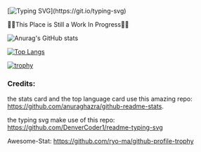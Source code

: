 <!--
**Mr0B/Mr0B** is a ✨ _special_ ✨ repository because its `README.md` (this file) appears on your GitHub profile.

Here are some ideas to get you started:

- 🔭 I’m currently working on ...
- 🌱 I’m currently learning ...
- 👯 I’m looking to collaborate on ...
- 🤔 I’m looking for help with ...
- 💬 Ask me about ...
- 📫 How to reach me: ...
- 😄 Pronouns: ...
- ⚡ Fun fact: ...
-->
[![Typing SVG](https://readme-typing-svg.herokuapp.com?font=Press+Start+2P&size=25&width=500&height=60&lines=Hello+there%2C;++++fellow+traveler.)](https://git.io/typing-svg)

👷‍♂️This Place is Still a Work In Progress👷‍♀️

![Anurag's GitHub stats](https://github-readme-stats.vercel.app/api?username=Mr0B&show_icons=true&theme=dracula?count_private=true)

[![Top Langs](https://github-readme-stats.vercel.app/api/top-langs/?username=Mr0B&count_private=true)](https://github.com/anuraghazra/github-readme-stats)

[![trophy](https://github-profile-trophy.vercel.app/?username=Mr0B)](https://github.com/ryo-ma/github-profile-trophy)

### Credits:

the stats card and the top language card use this amazing repo: https://github.com/anuraghazra/github-readme-stats.

the typing svg make use of this repo: https://github.com/DenverCoder1/readme-typing-svg

Awesome-Stat: https://github.com/ryo-ma/github-profile-trophy
